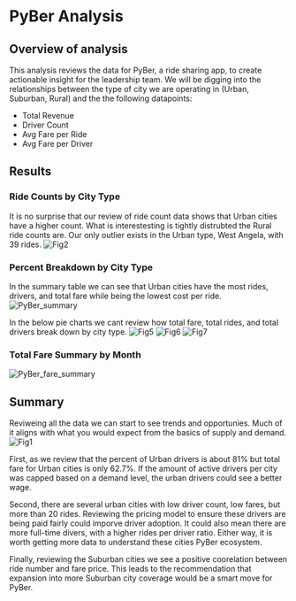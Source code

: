# PyBer Analysis

## Overview of analysis 

This analysis reviews the data for PyBer, a ride sharing app, to create actionable insight for the leadership team. We will be digging into the relationships between the type of city we are operating in (Urban, Suburban, Rural) and the the following datapoints:
 - Total Revenue
- Driver Count
- Avg Fare per Ride
- Avg Fare per Driver

## Results

### Ride Counts by City Type 
It is no surprise that our review of ride count data shows that Urban cities have a higher count. What is interestesting is tightly distrubted the Rural ride counts are. Our only outlier exists in the Urban type, West Angela, with 39 rides. 
![Fig2](https://user-images.githubusercontent.com/86968320/139481388-714a26fd-31cd-452b-b446-0caf96484472.png)

### Percent Breakdown by City Type
In the summary table  we can see that Urban cities have the most rides, drivers, and total fare while being the lowest cost per ride. 
![PyBer_summary](https://user-images.githubusercontent.com/86968320/139481491-e2fe5dc2-b2ab-4d46-8eb1-1fe69ea519f2.png)

In the below pie charts we cant review how total fare, total rides, and total drivers break down by city type. 
 ![Fig5](https://user-images.githubusercontent.com/86968320/139481498-eacfc782-c5ae-4534-97f8-d99dbfa5b0e7.png)
 ![Fig6](https://user-images.githubusercontent.com/86968320/139481505-a7b3a09e-9bc9-479f-81dd-d974ae40d18f.png)
 ![Fig7](https://user-images.githubusercontent.com/86968320/139481507-0cef0c8d-e8b4-45be-9ab4-7d2dc5ff658a.png)

### Total Fare Summary by Month
![PyBer_fare_summary](https://user-images.githubusercontent.com/86968320/139481518-44e3e586-3b01-4025-a05b-24d88a0d25c8.png)

## Summary 
Reviweing all the data we can start to see trends and opportunies. Much of it aligns with what you would expect from the basics of supply and demand. 
![Fig1](https://user-images.githubusercontent.com/86968320/139481561-59a56f9d-a521-402d-b073-3cdfc71828b4.png)

First, as we review that the percent of Urban drivers is about 81% but total fare for Urban cities is only 62.7%. If the amount of active drivers per city was capped based on a demand level, the urban drivers could see a better wage. 

Second, there are several urban cities with low driver count, low fares, but more than 20 rides. Reviewing the pricing model to ensure these drivers are being paid fairly could imporve driver adoption. It could also mean there are more full-time divers, with a higher rides per driver ratio. Either way, it is worth getting more data to understand these cities PyBer ecosystem. 

Finally, reviewing the Suburban cities we see a positive coorelation between ride number and fare price. This leads to the recommendation that expansion into more Suburban city coverage would be a smart move for PyBer.
